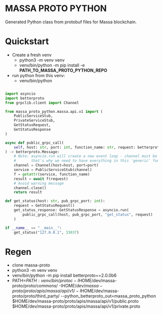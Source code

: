 # MASSA PROTO PYTHON

Generated Python class from protobuf files for Massa blockchain.

# Quickstart

* Create a fresh venv
  * python3 -m venv venv
  * venv/bin/python -m pip install -e __PATH_TO_MASSA_PROTO_PYTHON_REPO__
* run python from this venv:
  * venv/bin/python

```python

import asyncio
import betterproto
from grpclib.client import Channel

from massa_proto_python.massa.api.v1 import (
    PublicServiceStub,
    PrivateServiceStub,
    GetStatusRequest,
    GetStatusResponse
)

async def public_grpc_call(
    self, host: str, port: int, function_name: str, request: betterproto.Message
) -> betterproto.Message:
    # Note: asyncio.run will create a new event loop - channel must be created in this event loop
    #       that's why we need to have everything in this 'generic' function
    channel = Channel(host=host, port=port)
    service = PublicServiceStub(channel)
    f = getattr(service, function_name)
    result = await f(request)
    # Avoid warning message
    channel.close()
    return result

def get_status(host: str, pub_grpc_port: int):
    request = GetStatusRequest()
    get_status_response: GetStatusResponse = asyncio.run(
        public_grpc_call(host, pub_grpc_port, "get_status", request)
    )

if __name__ == "__main__":
    get_status("127.0.0.1", 33037)
```

# Regen 

* clone massa-proto
* python3 -m venv venv
* venv/bin/python -m pip install betterproto==2.0.0b6
* PATH=$PATH:venv/bin/ protoc -I$HOME/dev/massa-proto/proto/commons/ -I$HOME/dev/massa-proto/proto/apis/massa/api/v1/ -I$HOME/dev/massa-proto/proto/third_party/ --python_betterproto_out=massa_proto_python $HOME/dev/massa-proto/proto/apis/massa/api/v1/public.proto $HOME/dev/massa-proto/proto/apis/massa/api/v1/private.proto
